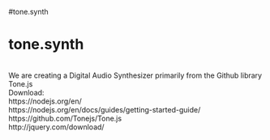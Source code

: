#tone.synth
# tone.synth
<br>
We are creating a Digital Audio Synthesizer primarily from the Github library Tone.js<br>
Download:<br>
https://nodejs.org/en/<br>
https://nodejs.org/en/docs/guides/getting-started-guide/<br>
https://github.com/Tonejs/Tone.js<br>
http://jquery.com/download/<br>
